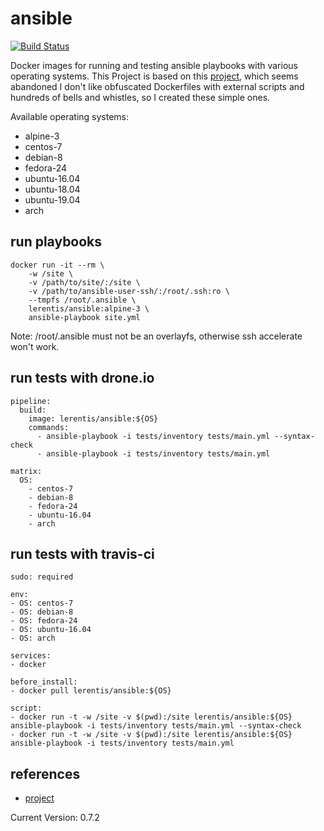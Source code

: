 # ansible  

[![Build Status](https://drone.burntbunch.org/api/badges/lerentis/ansible-container/status.svg)](https://drone.burntbunch.org/lerentis/ansible-container)

Docker images for running and testing ansible playbooks with various operating systems.
This Project is based on this [project](https://github.com/pauvos/ansible), which seems abandoned
I don't like obfuscated Dockerfiles with external scripts and hundreds of bells and whistles, so I created these simple ones.

Available operating systems:

* alpine-3
* centos-7
* debian-8
* fedora-24
* ubuntu-16.04
* ubuntu-18.04
* ubuntu-19.04
* arch

## run playbooks

    docker run -it --rm \
        -w /site \
        -v /path/to/site/:/site \
        -v /path/to/ansible-user-ssh/:/root/.ssh:ro \
        --tmpfs /root/.ansible \
        lerentis/ansible:alpine-3 \
        ansible-playbook site.yml

Note: /root/.ansible must not be an overlayfs, otherwise ssh accelerate won't work.

## run tests with drone.io

    pipeline:
      build:
        image: lerentis/ansible:${OS}
        commands:
          - ansible-playbook -i tests/inventory tests/main.yml --syntax-check
          - ansible-playbook -i tests/inventory tests/main.yml

    matrix:
      OS:
        - centos-7
        - debian-8
        - fedora-24
        - ubuntu-16.04
        - arch

## run tests with travis-ci

    sudo: required

    env:
    - OS: centos-7
    - OS: debian-8
    - OS: fedora-24
    - OS: ubuntu-16.04
    - OS: arch

    services:
    - docker

    before_install:
    - docker pull lerentis/ansible:${OS}

    script:
    - docker run -t -w /site -v $(pwd):/site lerentis/ansible:${OS} ansible-playbook -i tests/inventory tests/main.yml --syntax-check
    - docker run -t -w /site -v $(pwd):/site lerentis/ansible:${OS} ansible-playbook -i tests/inventory tests/main.yml

## references

* [project](https://git.burntbunch.org/lerentis/ansible-container)

Current Version: 0.7.2
